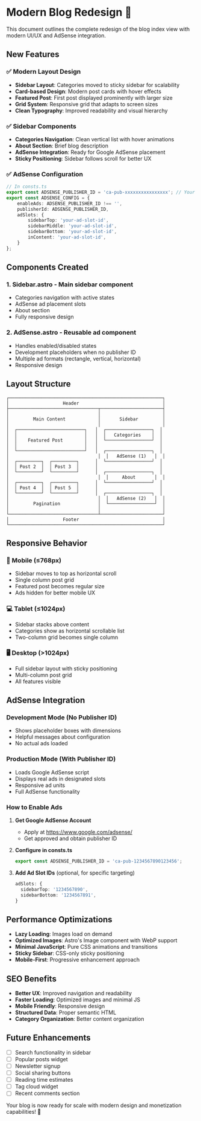 # Modern Blog Redesign 🚀

This document outlines the complete redesign of the blog index view with modern UI/UX and AdSense integration.

## New Features

### ✅ Modern Layout Design
- **Sidebar Layout**: Categories moved to sticky sidebar for scalability
- **Card-based Design**: Modern post cards with hover effects
- **Featured Post**: First post displayed prominently with larger size
- **Grid System**: Responsive grid that adapts to screen sizes
- **Clean Typography**: Improved readability and visual hierarchy

### ✅ Sidebar Components
- **Categories Navigation**: Clean vertical list with hover animations
- **About Section**: Brief blog description
- **AdSense Integration**: Ready for Google AdSense placement
- **Sticky Positioning**: Sidebar follows scroll for better UX

### ✅ AdSense Configuration
```typescript
// In consts.ts
export const ADSENSE_PUBLISHER_ID = 'ca-pub-xxxxxxxxxxxxxxxx'; // Your publisher ID
export const ADSENSE_CONFIG = {
	enableAds: ADSENSE_PUBLISHER_ID !== '',
	publisherId: ADSENSE_PUBLISHER_ID,
	adSlots: {
		sidebarTop: 'your-ad-slot-id',
		sidebarMiddle: 'your-ad-slot-id', 
		sidebarBottom: 'your-ad-slot-id',
		inContent: 'your-ad-slot-id',
	}
};
```

## Components Created

### 1. **Sidebar.astro** - Main sidebar component
- Categories navigation with active states
- AdSense ad placement slots
- About section
- Fully responsive design

### 2. **AdSense.astro** - Reusable ad component
- Handles enabled/disabled states
- Development placeholders when no publisher ID
- Multiple ad formats (rectangle, vertical, horizontal)
- Responsive design

## Layout Structure

```
┌─────────────────────────────────────────────────────────┐
│                    Header                               │
├─────────────────────────────────┬───────────────────────┤
│                                 │                       │
│         Main Content            │       Sidebar         │
│                                 │                       │
│  ┌─────────────────────────┐   │  ┌─────────────────┐  │
│  │                         │   │  │   Categories    │  │
│  │    Featured Post        │   │  └─────────────────┘  │
│  │                         │   │                       │
│  └─────────────────────────┘   │  ┌─────────────────┐  │
│                                 │  │   AdSense (1)   │  │
│  ┌─────────┐  ┌─────────┐      │  └─────────────────┘  │
│  │ Post 2  │  │ Post 3  │      │                       │
│  └─────────┘  └─────────┘      │  ┌─────────────────┐  │
│                                 │  │     About       │  │
│  ┌─────────┐  ┌─────────┐      │  └─────────────────┘  │
│  │ Post 4  │  │ Post 5  │      │                       │
│  └─────────┘  └─────────┘      │  ┌─────────────────┐  │
│                                 │  │   AdSense (2)   │  │
│         Pagination              │  └─────────────────┘  │
│                                 │                       │
└─────────────────────────────────┴───────────────────────┘
│                    Footer                               │
└─────────────────────────────────────────────────────────┘
```

## Responsive Behavior

### 📱 Mobile (≤768px)
- Sidebar moves to top as horizontal scroll
- Single column post grid
- Featured post becomes regular size
- Ads hidden for better mobile UX

### 💻 Tablet (≤1024px) 
- Sidebar stacks above content
- Categories show as horizontal scrollable list
- Two-column grid becomes single column

### 🖥️ Desktop (>1024px)
- Full sidebar layout with sticky positioning
- Multi-column post grid
- All features visible

## AdSense Integration

### Development Mode (No Publisher ID)
- Shows placeholder boxes with dimensions
- Helpful messages about configuration
- No actual ads loaded

### Production Mode (With Publisher ID)
- Loads Google AdSense script
- Displays real ads in designated slots
- Responsive ad units
- Full AdSense functionality

### How to Enable Ads

1. **Get Google AdSense Account**
   - Apply at https://www.google.com/adsense/
   - Get approved and obtain publisher ID

2. **Configure in consts.ts**
   ```typescript
   export const ADSENSE_PUBLISHER_ID = 'ca-pub-1234567890123456';
   ```

3. **Add Ad Slot IDs** (optional, for specific targeting)
   ```typescript
   adSlots: {
     sidebarTop: '1234567890',
     sidebarBottom: '1234567891',
   }
   ```

## Performance Optimizations

- **Lazy Loading**: Images load on demand
- **Optimized Images**: Astro's Image component with WebP support
- **Minimal JavaScript**: Pure CSS animations and transitions
- **Sticky Sidebar**: CSS-only sticky positioning
- **Mobile-First**: Progressive enhancement approach

## SEO Benefits

- **Better UX**: Improved navigation and readability
- **Faster Loading**: Optimized images and minimal JS
- **Mobile Friendly**: Responsive design
- **Structured Data**: Proper semantic HTML
- **Category Organization**: Better content organization

## Future Enhancements

- [ ] Search functionality in sidebar
- [ ] Popular posts widget
- [ ] Newsletter signup
- [ ] Social sharing buttons
- [ ] Reading time estimates
- [ ] Tag cloud widget
- [ ] Recent comments section

Your blog is now ready for scale with modern design and monetization capabilities! 🎉
